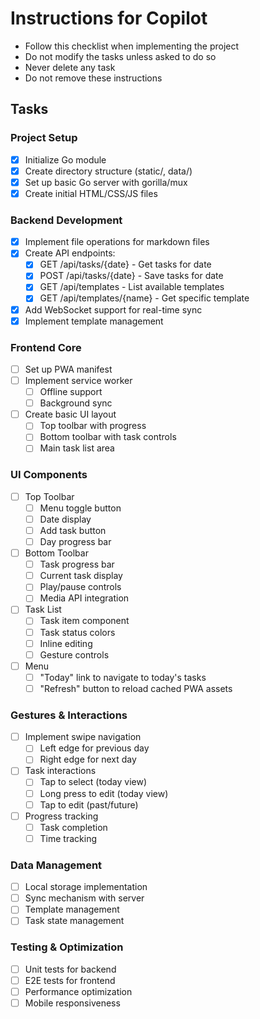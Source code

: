 # Instructions for Copilot

- Follow this checklist when implementing the project
- Do not modify the tasks unless asked to do so
- Never delete any task
- Do not remove these instructions

## Tasks

### Project Setup

- [x] Initialize Go module
- [x] Create directory structure (static/, data/)
- [x] Set up basic Go server with gorilla/mux
- [x] Create initial HTML/CSS/JS files

### Backend Development

- [x] Implement file operations for markdown files
- [x] Create API endpoints:
  - [x] GET /api/tasks/{date} - Get tasks for date
  - [x] POST /api/tasks/{date} - Save tasks for date
  - [x] GET /api/templates - List available templates
  - [x] GET /api/templates/{name} - Get specific template
- [x] Add WebSocket support for real-time sync
- [x] Implement template management

### Frontend Core

- [ ] Set up PWA manifest
- [ ] Implement service worker
  - [ ] Offline support
  - [ ] Background sync
- [ ] Create basic UI layout
  - [ ] Top toolbar with progress
  - [ ] Bottom toolbar with task controls
  - [ ] Main task list area

### UI Components

- [ ] Top Toolbar
  - [ ] Menu toggle button
  - [ ] Date display
  - [ ] Add task button
  - [ ] Day progress bar
- [ ] Bottom Toolbar
  - [ ] Task progress bar
  - [ ] Current task display
  - [ ] Play/pause controls
  - [ ] Media API integration
- [ ] Task List
  - [ ] Task item component
  - [ ] Task status colors
  - [ ] Inline editing
  - [ ] Gesture controls
- [ ] Menu
  - [ ] "Today" link to navigate to today's tasks
  - [ ] "Refresh" button to reload cached PWA assets

### Gestures & Interactions

- [ ] Implement swipe navigation
  - [ ] Left edge for previous day
  - [ ] Right edge for next day
- [ ] Task interactions
  - [ ] Tap to select (today view)
  - [ ] Long press to edit (today view)
  - [ ] Tap to edit (past/future)
- [ ] Progress tracking
  - [ ] Task completion
  - [ ] Time tracking

### Data Management

- [ ] Local storage implementation
- [ ] Sync mechanism with server
- [ ] Template management
- [ ] Task state management

### Testing & Optimization

- [ ] Unit tests for backend
- [ ] E2E tests for frontend
- [ ] Performance optimization
- [ ] Mobile responsiveness
